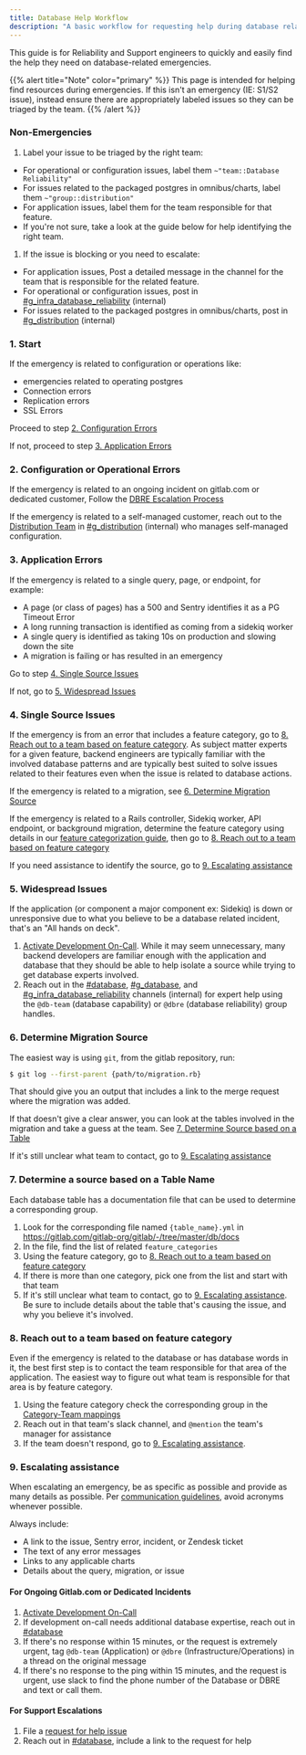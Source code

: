 ```yaml
---
title: Database Help Workflow
description: "A basic workflow for requesting help during database related incidents or emergencies"
---
```


This guide is for Reliability and Support engineers to quickly and easily find the help they need on database-related emergencies.

{{% alert title="Note" color="primary" %}}
This page is intended for helping find resources during emergencies. If this isn't an emergency (IE: S1/S2 issue), instead ensure there are appropriately labeled issues so they can be triaged by the team.
{{% /alert %}}

### Non-Emergencies

1. Label your issue to be triaged by the right team:
  - For operational or configuration issues, label them `~"team::Database Reliability"`
  - For issues related to the packaged postgres in omnibus/charts, label them `~"group::distribution"`
  - For application issues, label them for the team responsible for that feature.
  - If you're not sure, take a look at the guide below for help identifying the right team.
1. If the issue is blocking or you need to escalate:
  - For application issues, Post a detailed message in the channel for the team that is responsible for the related feature.
  - For operational or configuration issues, post in [#g_infra_database_reliability](https://gitlab.enterprise.slack.com/archives/C02K0JTKAHJ) (internal)
  - For issues related to the packaged postgres in omnibus/charts, post in [#g_distribution](https://gitlab.enterprise.slack.com/archives/C1FCTU4BE) (internal)

### 1. Start

If the emergency is related to configuration or operations like:

- emergencies related to operating postgres
- Connection errors
- Replication errors
- SSL Errors

Proceed to step [2. Configuration Errors](#2-configuration-or-operational-errors)

If not, proceed to step [3. Application Errors](#3-application-errors)

### 2. Configuration or Operational Errors

If the emergency is related to an ongoing incident on gitlab.com or dedicated customer, Follow the [DBRE Escalation Process](https://handbook.gitlab.com/handbook/engineering/infrastructure/core-platform/data_stores/database-reliability/dbre-escalation-process/)

If the emergency is related to a self-managed customer, reach out to the [Distribution Team](../systems/distribution/) in [#g_distribution](https://gitlab.enterprise.slack.com/archives/C1FCTU4BE) (internal) who manages self-managed configuration.

### 3. Application Errors

If the emergency is related to a single query, page, or endpoint, for example:

- A page (or class of pages) has a 500 and Sentry identifies it as a PG Timeout Error
- A long running transaction is identified as coming from a sidekiq worker
- A single query is identified as taking 10s on production and slowing down the site
- A migration is failing or has resulted in an emergency

Go to step [4. Single Source Issues](#4-single-source-issues)

If not, go to [5. Widespread Issues](#5-widespread-issues)

### 4. Single Source Issues

If the emergency is from an error that includes a feature category, go to [8. Reach out to a team based on feature category](#8-reach-out-to-a-team-based-on-feature-category). As subject matter experts for a given feature, backend engineers are typically familiar with the involved database patterns and are typically best suited to solve issues related to their features even when the issue is related to database actions.

If the emergency is related to a migration, see [6. Determine Migration Source](#6-determine-migration-source)

If the emergency is related to a Rails controller, Sidekiq worker, API endpoint, or background migration, determine the feature category using details in our [feature categorization guide](https://docs.gitlab.com/ee/development/feature_categorization/), then go to [8. Reach out to a team based on feature category](#8-reach-out-to-a-team-based-on-feature-category)

If you need assistance to identify the source, go to [9. Escalating assistance](#9-escalating-assistance)

### 5. Widespread Issues

If the application (or component a major component ex: Sidekiq) is down or unresponsive due to what you believe to be a database related incident, that's an "All hands on deck".

1. [Activate Development On-Call](https://handbook.gitlab.com/handbook/on-call/#development-team-on-call-rotation). While it may seem unnecessary, many backend developers are familiar enough with the application and database that they should be able to help isolate a source while trying to get database experts involved.
1. Reach out in the [#database](https://gitlab.enterprise.slack.com/archives/C3NBYFJ6N), [#g_database](https://gitlab.enterprise.slack.com/archives/CNZ8E900G), and [#g_infra_database_reliability](https://gitlab.enterprise.slack.com/archives/C02K0JTKAHJ) channels (internal) for expert help using the `@db-team` (database capability) or `@dbre` (database reliability) group handles.

### 6. Determine Migration Source

The easiest way is using `git`, from the gitlab repository, run:

```sh
$ git log --first-parent {path/to/migration.rb}
```

That should give you an output that includes a link to the merge request where the migration was added.

If that doesn't give a clear answer, you can look at the tables involved in the migration and take a guess at the team. See [7. Determine Source based on a Table](#7-determine-a-source-based-on-a-table-name)

If it's still unclear what team to contact, go to [9. Escalating assistance](#9-escalating-assistance)

### 7. Determine a source based on a Table Name

Each database table has a documentation file that can be used to determine a corresponding group.

1. Look for the corresponding file named `{table_name}.yml` in https://gitlab.com/gitlab-org/gitlab/-/tree/master/db/docs
1. In the file, find the list of related `feature_categories`
1. Using the feature category, go to [8. Reach out to a team based on feature category](#8-reach-out-to-a-team-based-on-feature-category)
1. If there is more than one category, pick one from the list and start with that team
1. If it's still unclear what team to contact, go to [9. Escalating assistance](#9-escalating-assistance). Be sure to include details about the table that's causing the issue, and why you believe it's involved.

### 8. Reach out to a team based on feature category

Even if the emergency is related to the database or has database words in it, the best first step is to contact the team responsible for that area of the application. The easiest way to figure out what team is responsible for that area is by feature category.

1. Using the feature category check the corresponding group in the [Category-Team mappings](https://handbook.gitlab.com/handbook/product/categories/#categories-a-z)
1. Reach out in that team's slack channel, and `@mention` the team's manager for assistance
1. If the team doesn't respond, go to [9. Escalating assistance](#9-escalating-assistance).

### 9. Escalating assistance

When escalating an emergency, be as specific as possible and provide as many details as possible. Per [communication guidelines](https://handbook.gitlab.com/handbook/communication/#writing-style-guidelines), avoid acronyms whenever possible.

Always include:
- A link to the issue, Sentry error, incident, or Zendesk ticket
- The text of any error messages
- Links to any applicable charts
- Details about the query, migration, or issue

#### For Ongoing Gitlab.com or Dedicated Incidents

1. [Activate Development On-Call](https://handbook.gitlab.com/handbook/on-call/#development-team-on-call-rotation)
1. If development on-call needs additional database expertise, reach out in [#database](https://gitlab.enterprise.slack.com/archives/C3NBYFJ6N)
1. If there's no response within 15 minutes, or the request is extremely urgent, tag `@db-team` (Application) or `@dbre` (Infrastructure/Operations) in a thread on the original message
1. If there's no response to the ping within 15 minutes, and the request is urgent, use slack to find the phone number of the Database or DBRE and text or call them.

#### For Support Escalations

1. File a [request for help issue](https://gitlab.com/gitlab-com/enablement-sub-department/section-enable-request-for-help/)
1. Reach out in [#database](https://gitlab.enterprise.slack.com/archives/C3NBYFJ6N), include a link to the request for help
